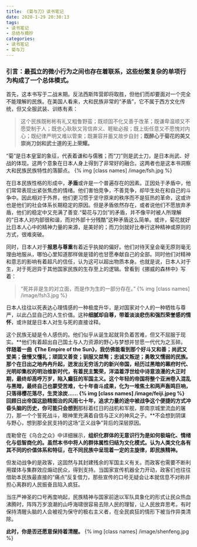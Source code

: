 ```yaml
---
title: 《菊与刀》读书笔记
date: 2020-1-29 20:30:13
tags: 
- 读书笔记
- 总结与摘抄
categories:
- 读书笔记
- 菊与刀
---
```

### 引言：最孤立的微小行为之间也存在着联系，这些纷繁复杂的单项行为构成了一个总体模式。
首先，这本书写于二战末期。反法西斯阵营即将取胜，但他们而却要面对一个完全不能理解的民族。在美国人看来，大和民族非常的“矛盾”，它不属于西方文化传统，但又全服武装、训练有素：
> 这个民族既彬彬有礼又粗鲁野蛮；既顽固不化又善于改革；既谦卑温顺又不愿受制于人；既忠心耿耿又背信弃义、睚眦必报；既上街任意又不愿愧对内心；既纪律严明又难以管束；既兼容并蓄又故步自封；**既醉心于菊花的美又崇尚刀剑和武士道的无上荣耀。**

“菊”是日本皇室的象征，代表着谦和与儒雅；而“刀”则是武士刀，是日本尚武、好战的体现。这两个意象在日本人身上得到了非常好的融合。这两者也是这本书洞察大和民族民族特性的落脚点。
{% img [class names] /image/fsh.jpg %}

在日本民族性格的形成中，**矛盾**或许是一个普遍存在的因素。正因处于矛盾中，他们常常表现出紧张焦虑的情绪。他们害怕竞争，不善竞争，却毕生处在和自己的斗争中。因此相对于外界，他们更习惯于坚守原来的秩序而不是狂热的革命，这或许也是他们的社会体系长期稳定的原因。但是矛盾依然存在，或者说他们不愿放弃矛盾，他们的稳定中又充满了善变.“菊花与刀剑”的矛盾，并不像平时被人所理解的“日本人对内部很和谐，而对外部十分残酷”这种矛盾这么简单。或许，菊花就好比日本人心中的精神力量的来源，是美好的；而刀剑就好比奉行这种精神或原则的方式，很难突破。

同时，日本人对于**报恩与尊重**有着近乎执拗的偏好。他们对待天皇会毫无原则毫无理由地服从，哪怕心里知道那样做是错的也甘愿奉献自己的全部。同时他们对精神和意志的影响有着超凡的信任，认为这可以超出物质本身。也就是说，日本人对于生，对于死迥异于其他国家民族的生存至上的逻辑。曾看到《挪威的森林中》写着：
> “死并非是生的对立面，而是作为生的一部分存在。”
{% img [class names] /image/fsh3.jpg %}


日本人往往以死表达心理情感的一种极度升华，是对国家对个人的一种牺牲与尊严，以此凸显自己的人生价值。这种**细腻却自尊，带着淡淡悲伤和强烈荣誉感的情怀**，或许就是日本人对生与死的直接诠释。

这个民族无疑是令人感伤的。他们似乎从诞生起就背负着苦难，但又不屈服于现实。**他们有着超出自己国土与人力资源的野心与梦想并甘愿一代代为之玉碎。**伴随着一曲《The Empire of the Sun》，我仿佛能看到那个好斗又和善；尚武又爱美；傲慢又懂礼；顽固又善变；驯服又桀骜；忠诚又叛逆；勇敢又懦弱的民族。**那个在日出之地冉冉升起，迸发出无穷活力的新兴帝国，经历过黑暗的幕府时代、光明却集权的明治维新时代，有着民主繁荣，洋溢着浮世绘中诗意浪漫的大正时期，最终却高呼万岁，陷入癫狂的军国主义。这个年轻的帝国将整个亚洲卷入混乱与黑暗，最终自己也蒙受苦难，七十年奋斗成果，化为一堆焦土和两声轰鸣巨响，只落得樱花落尽，生灵涂炭……**
{% img [class names] /image/feiji.jpeg %}
回顾日出帝国这励精图治的风雨七十年，追求力量的途中被战争这个便捷的方式冲昏头脑的历史，你可能只会想到**那标着红日的战机和军舰，那南京城里流血的屠刀，那一个个誓死战斗，眼神里充满着自信与正义的神风之子。**不会想到阴谋与野心，想到那全民支持的这场“正义战争”背后的深层原因。

庞勒曾在《乌合之众》中详细展示，**组织化群体的无意识行为是如何极端化、情绪化与低智商化的。虽然本书中将人的群体属性归结为文化模式。认为人类文化各有其不同的价值体系和特征，在不同民族中呈现着一定的主旋律，即民族精神。**

但发动战争的是政客，这固然与其封建残余的军国主义有关。而政客也需要不断利用媒体与集群效应煽动民众，得到支持。当国家宣传机器全力开动，政客们也往往借助本民族最直接的“痛点”反复借力，那些宣传的口号无疑会让本就信息不对称并担心离群的人民振奋且陷入疯狂。

当庄严神圣的口号再度响起，民族精神与国家前途以军队具象化的形式让民众热血沸腾时，阵阵万岁浪潮的山呼海啸很容易去除人民的理智，让人民放弃思考。有时保持清醒头脑的人会被视为保守的极右主义者，在全民疯狂的情形下被当作异类清除。

**此时，你是否还愿意保持着清醒。**
{% img [class names] /image/shenfeng.jpg %}

